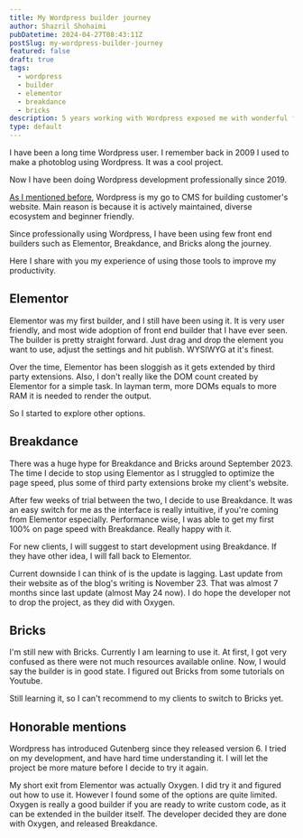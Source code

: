 ```yaml
---
title: My Wordpress builder journey
author: Shazril Shohaimi
pubDatetime: 2024-04-27T08:43:11Z
postSlug: my-wordpress-builder-journey
featured: false
draft: true
tags:
  - wordpress
  - builder
  - elementor
  - breakdance
  - bricks
description: 5 years working with Wordpress exposed me with wonderful front end builders. Let's find out which builder is my favorite.
type: default
---
```


I have been a long time Wordpress user. I remember back in 2009 I used to make a photoblog using Wordpress. It was a cool project.

Now I have been doing Wordpress development professionally since 2019.

[As I mentioned before](https://shazril.com/posts/is-wordpress-still-relevant-in-2024/), Wordpress is my go to CMS for building customer's website. Main reason is because it is actively maintained, diverse ecosystem and beginner friendly.

Since professionally using Wordpress, I have been using few front end builders such as Elementor, Breakdance, and Bricks along the journey.

Here I share with you my experience of using those tools to improve my productivity.

## Elementor

Elementor was my first builder, and I still have been using it. It is very user friendly, and most wide adoption of front end builder that I have ever seen. The builder is pretty straight forward. Just drag and drop the element you want to use, adjust the settings and hit publish. WYSIWYG at it's finest.

Over the time, Elementor has been sloggish as it gets extended by third party extensions. Also, I don't really like the DOM count created by Elementor for a simple task. In layman term, more DOMs equals to more RAM it is needed to render the output.

So I started to explore other options.

## Breakdance

There was a huge hype for Breakdance and Bricks around September 2023. The time I decide to stop using Elementor as I struggled to optimize the page speed, plus some of third party extensions broke my client's website.

After few weeks of trial between the two, I decide to use Breakdance. It was an easy switch for me as the interface is really intuitive, if you're coming from Elementor especially. Performance wise, I was able to get my first 100% on page speed with Breakdance. Really happy with it.

For new clients, I will suggest to start development using Breakdance. If they have other idea, I will fall back to Elementor.

Current downside I can think of is the update is lagging. Last update from their website as of the blog's writing is November 23. That was almost 7 months since last update (almost May 24 now). I do hope the developer not to drop the project, as they did with Oxygen.

## Bricks

I'm still new with Bricks. Currently I am learning to use it. At first, I got very confused as there were not much resources available online. Now, I would say the builder is in good state. I figured out Bricks from some tutorials on Youtube.

Still learning it, so I can't recommend to my clients to switch to Bricks yet.

## Honorable mentions

Wordpress has introduced Gutenberg since they released version 6. I tried on my development, and have hard time understanding it. I will let the project be more mature before I decide to try it again.

My short exit from Elementor was actually Oxygen. I did try it and figured out how to use it. However I found some of the options are quite limited. Oxygen is really a good builder if you are ready to write custom code, as it can be extended in the builder itself. The developer decided they are done with Oxygen, and released Breakdance.
